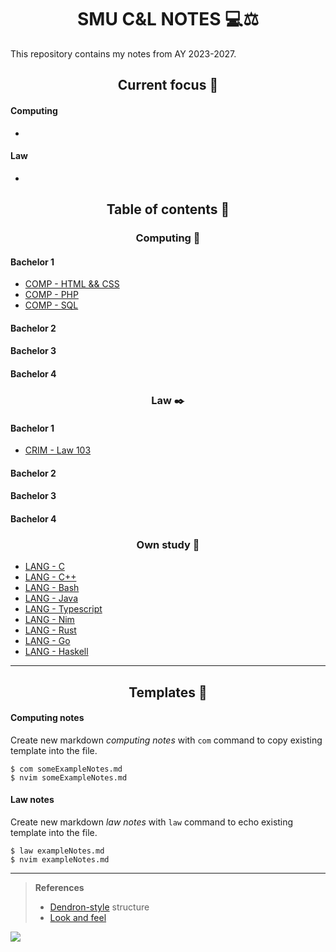 <h1 align="center">SMU C&L NOTES 💻⚖️</h1>

This repository contains my notes from AY 2023-2027.

<h2 align="center">Current focus 📌</h2>

#### Computing

*

#### Law

*

<h2 align="center">Table of contents 📑</h2>

<h3 align="center">Computing 💽</h3>

<h4>Bachelor 1</h4>

* [COMP - HTML && CSS](bach1.htmlcss.md)
* [COMP - PHP](bach1.php.md)
* [COMP - SQL](bach1.sql.md)

<h4>Bachelor 2</h4>

<h4>Bachelor 3</h4>

<h4>Bachelor 4</h4>

<h3 align="center">Law ✒️</h3>

<h4>Bachelor 1</h4>

* [CRIM - Law 103](bach1.crim.law-103.md)

<h4>Bachelor 2</h4>

<h4>Bachelor 3</h4>

<h4>Bachelor 4</h4>

<h3 align="center">Own study 🏣</h3>

* [LANG - C](ownstudy.C.md)
* [LANG - C++](ownstudy.CPP.md)
* [LANG - Bash](ownstudy.Bash.md)
* [LANG - Java](ownstudy.Java.md)
* [LANG - Typescript](ownstudy.Typescript.md)
* [LANG - Nim](ownstudy.Nim.md)
* [LANG - Rust](ownstudy.Rust.md)
* [LANG - Go](ownstudy.Go.md)
* [LANG - Haskell](ownstudy.Haskell.md)

---

<h2 align="center">Templates 🥮</h2>

#### Computing notes

Create new markdown *computing notes* with `com` command to copy existing template into the file.

```console
$ com someExampleNotes.md
$ nvim someExampleNotes.md
```

#### Law notes

Create new markdown *law notes* with `law` command to echo existing template into the file.

```console
$ law exampleNotes.md
$ nvim exampleNotes.md
```

---

> **References**
>
> * [Dendron-style](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) structure
> * [Look and feel](https://betterprogramming.pub/taking-my-university-course-computer-science-notes-in-latex-7565875fdde7)

![](https://user-images.githubusercontent.com/117062305/230006500-b6b862da-7263-4012-88ec-8506328541a5.png)
